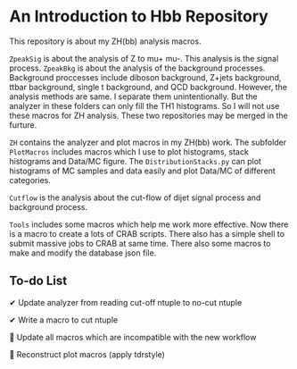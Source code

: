# An Introduction to Hbb Repository

This repository is about my ZH(bb) analysis macros.

`ZpeakSig` is about the analysis of Z to mu+ mu-. This analysis is the signal process. `ZpeakBkg` is about the analysis of the background processes. Background proccesses include
diboson background, Z+jets background, ttbar background, single t background, and QCD background. However, the analysis methods are same. I separate them unintentionally. But the analyzer in these folders can only
fill the TH1 histograms. So I will not use these macros for ZH analysis. These two repositories may be merged in the furture.

`ZH` contains the analyzer and plot macros in my ZH(bb) work. The subfolder `PlotMacros` includes macros which I use to plot histograms, stack histograms and Data/MC figure. The `DistributionStacks.py` can plot histograms of MC samples and data easily and plot Data/MC of different categories. 

`Cutflow` is the analysis about the cut-flow of dijet signal process and background process. 

`Tools` includes some macros which help me work more effective. Now there is a macro to create a lots of CRAB scripts. There also has a simple shell to submit massive jobs to CRAB at same time. There also some macros to make and modify the database json file. 

## To-do List

✔ Update analyzer from reading cut-off ntuple to no-cut ntuple

✔ Write a macro to cut ntuple

🔘 Update all macros which are incompatible with the new workflow

🔘 Reconstruct plot macros (apply tdrstyle)